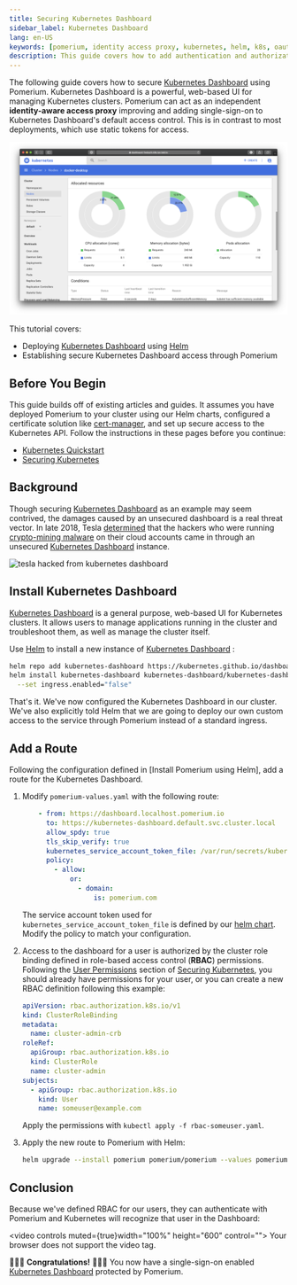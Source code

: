 ```yaml
---
title: Securing Kubernetes Dashboard
sidebar_label: Kubernetes Dashboard
lang: en-US
keywords: [pomerium, identity access proxy, kubernetes, helm, k8s, oauth, dashboard,]
description: This guide covers how to add authentication and authorization to kubernetes dashboard using single-sing-on, pomerium, helm, and letsencrypt certificates.
---
```


The following guide covers how to secure [Kubernetes Dashboard] using Pomerium. Kubernetes Dashboard is a powerful, web-based UI for managing Kubernetes clusters. Pomerium can act as an independent **identity-aware access proxy** improving and adding single-sign-on to Kubernetes Dashboard's default access control. This is in contrast to most deployments, which use static tokens for access.

![fresh kubernetes dashboard install](img/k8s-fresh-dashboard.png)

This tutorial covers:

- Deploying [Kubernetes Dashboard] using [Helm]
- Establishing secure Kubernetes Dashboard access through Pomerium

## Before You Begin

This guide builds off of existing articles and guides. It assumes you have deployed Pomerium to your cluster using our Helm charts, configured a certificate solution like [cert-manager], and set up secure access to the Kubernetes API. Follow the instructions in these pages before you continue:

- [Kubernetes Quickstart]
- [Securing Kubernetes]

## Background

Though securing [Kubernetes Dashboard] as an example may seem contrived, the damages caused by an unsecured dashboard is a real threat vector. In late 2018, Tesla [determined](https://redlock.io/blog/cryptojacking-tesla) that the hackers who were running [crypto-mining malware](https://arstechnica.com/information-technology/2018/02/tesla-cloud-resources-are-hacked-to-run-cryptocurrency-mining-malware/) on their cloud accounts came in through an unsecured [Kubernetes Dashboard] instance.

![tesla hacked from kubernetes dashboard](img/k8s-tesla-hacked.png)

## Install Kubernetes Dashboard

[Kubernetes Dashboard] is a general purpose, web-based UI for Kubernetes clusters. It allows users to manage applications running in the cluster and troubleshoot them, as well as manage the cluster itself.

Use [Helm] to install a new instance of [Kubernetes Dashboard] :

```bash
helm repo add kubernetes-dashboard https://kubernetes.github.io/dashboard/
helm install kubernetes-dashboard kubernetes-dashboard/kubernetes-dashboard\
  --set ingress.enabled="false"
```

That's it. We've now configured the Kubernetes Dashboard in our cluster. We've also explicitly told Helm that we are going to deploy our own custom access to the service through Pomerium instead of a standard ingress.

## Add a Route

Following the configuration defined in [Install Pomerium using Helm], add a route for the Kubernetes Dashboard.

1. Modify `pomerium-values.yaml` with the following route:

    ```yaml title="pomerium-values.yaml"
        - from: https://dashboard.localhost.pomerium.io
          to: https://kubernetes-dashboard.default.svc.cluster.local
          allow_spdy: true
          tls_skip_verify: true
          kubernetes_service_account_token_file: /var/run/secrets/kubernetes.io/serviceaccount/token
          policy:
            - allow:
                or:
                  - domain:
                      is: pomerium.com
    ```

    The service account token used for `kubernetes_service_account_token_file` is defined by our [helm chart]. Modify the policy to match your configuration.

1. Access to the dashboard for a user is authorized by the cluster role binding defined in role-based access control (**RBAC**) permissions. Following the [User Permissions] section of [Securing Kubernetes], you should already have permissions for your user, or you can create a new RBAC definition following this example:

    ```yaml title="rbac-someuser.yaml"
    apiVersion: rbac.authorization.k8s.io/v1
    kind: ClusterRoleBinding
    metadata:
      name: cluster-admin-crb
    roleRef:
      apiGroup: rbac.authorization.k8s.io
      kind: ClusterRole
      name: cluster-admin
    subjects:
      - apiGroup: rbac.authorization.k8s.io
        kind: User
        name: someuser@example.com
    ```

    Apply the permissions with `kubectl apply -f rbac-someuser.yaml`.

1. Apply the new route to Pomerium with Helm:

    ```bash
    helm upgrade --install pomerium pomerium/pomerium --values pomerium-values.yaml
    ```

## Conclusion

Because we've defined RBAC for our users, they can authenticate with Pomerium and Kubernetes will recognize that user in the Dashboard:

<video controls  muted={true}width="100%" height="600" control=""><source src="/k8s-dashboard-user.mp4" type="video/mp4"/>
Your browser does not support the video tag.
</video>

🎉🍾🎊 **Congratulations!** 🎉🍾🎊 You now have a single-sign-on enabled [Kubernetes Dashboard] protected by Pomerium.

[cert-manager]: https://cert-manager.io/docs/
[helm chart]: https://github.com/pomerium/pomerium-helm
[Helm]: https://helm.sh
[Kubernetes Quickstart]: /docs/k8s/quickstart
[Kubernetes Dashboard]: https://kubernetes.io/docs/tasks/access-application-cluster/web-ui-dashboard/
[Securing Kubernetes]: /docs/guides/kubernetes.md
[User Permissions]: /docs/guides/kubernetes.md#user-permissions
